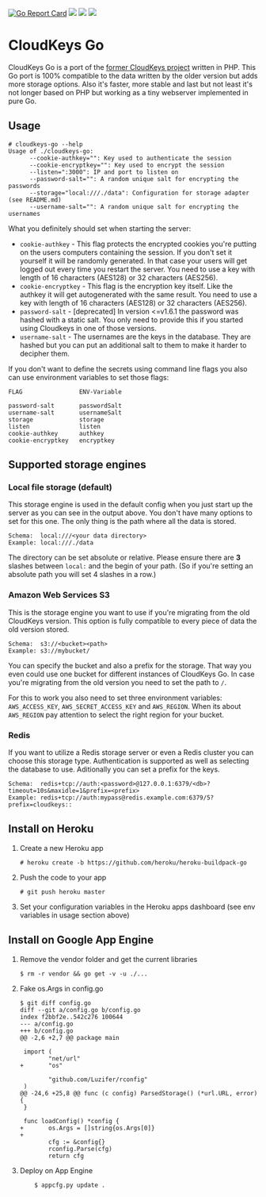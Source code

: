 [![Go Report Card](https://goreportcard.com/badge/github.com/Luzifer/cloudkeys-go)](https://goreportcard.com/report/github.com/Luzifer/cloudkeys-go)
![](https://badges.fyi/github/license/Luzifer/cloudkeys-go)
![](https://badges.fyi/github/downloads/Luzifer/cloudkeys-go)
![](https://badges.fyi/github/latest-release/Luzifer/cloudkeys-go)

# CloudKeys Go

CloudKeys Go is a port of the [former CloudKeys project](https://github.com/awesomecoders/cloudkeys) written in PHP. This Go port is 100% compatible to the data written by the older version but adds more storage options. Also it's faster, more stable and last but not least it's not longer based on PHP but working as a tiny webserver implemented in pure Go.

## Usage

```
# cloudkeys-go --help
Usage of ./cloudkeys-go:
      --cookie-authkey="": Key used to authenticate the session
      --cookie-encryptkey="": Key used to encrypt the session
      --listen=":3000": IP and port to listen on
      --password-salt="": A random unique salt for encrypting the passwords
      --storage="local:///./data": Configuration for storage adapter (see README.md)
      --username-salt="": A random unique salt for encrypting the usernames
```

What you definitely should set when starting the server:

- `cookie-authkey` - This flag protects the encrypted cookies you're putting on the users computers containing the session. If you don't set it yourself it will be randomly generated. In that case your users will get logged out every time you restart the server. You need to use a key with length of 16 characters (AES128) or 32 characters (AES256).
- `cookie-encryptkey` - This flag is the encryption key itself. Like the authkey it will get autogenerated with the same result. You need to use a key with length of 16 characters (AES128) or 32 characters (AES256).
- `password-salt` - [deprecated] In version <=v1.6.1 the password was hashed with a static salt. You only need to provide this if you started using Cloudkeys in one of those versions.
- `username-salt` - The usernames are the keys in the database. They are hashed but you can put an additional salt to them to make it harder to decipher them.

If you don't want to define the secrets using command line flags you also can use environment variables to set those flags:

```
FLAG                ENV-Variable

password-salt       passwordSalt
username-salt       usernameSalt
storage             storage
listen              listen
cookie-authkey      authkey
cookie-encryptkey   encryptkey
```

## Supported storage engines

### Local file storage (default)

This storage engine is used in the default config when you just start up the server as you can see in the output above. You don't have many options to set for this one. The only thing is the path where all the data is stored.

```
Schema:  local:///<your data directory>
Example: local:///./data
```

The directory can be set absolute or relative. Please ensure there are **3** slashes between `local:` and the begin of your path. (So if you're setting an absolute path you will set 4 slashes in a row.)

### Amazon Web Services S3

This is the storage engine you want to use if you're migrating from the old CloudKeys version. This option is fully compatible to every piece of data the old version stored.

```
Schema:  s3://<bucket><path>
Example: s3://mybucket/
```

You can specify the bucket and also a prefix for the storage. That way you even could use one bucket for different instances of CloudKeys Go. In case you're migrating from the old version you need to set the path to `/`.

For this to work you also need to set three environment variables: `AWS_ACCESS_KEY`, `AWS_SECRET_ACCESS_KEY` and `AWS_REGION`. When its about `AWS_REGION` pay attention to select the right region for your bucket.

### Redis

If you want to utilize a Redis storage server or even a Redis cluster you can choose this storage type. Authentication is supported as well as selecting the database to use. Aditionally you can set a prefix for the keys.

```
Schema:  redis+tcp://auth:<password>@127.0.0.1:6379/<db>?timeout=10s&maxidle=1&prefix=<prefix>
Example: redis+tcp://auth:mypass@redis.example.com:6379/5?prefix=cloudkeys::
```

## Install on Heroku

1. Create a new Heroku app

    ```
    # heroku create -b https://github.com/heroku/heroku-buildpack-go
    ```

2. Push the code to your app

    ```
    # git push heroku master
    ```

3. Set your configuration variables in the Heroku apps dashboard (see env variables in usage section above)

## Install on Google App Engine

1. Remove the vendor folder and get the current libraries

    ```
    $ rm -r vendor && go get -v -u ./...
    ```

2. Fake os.Args in config.go

    ```
    $ git diff config.go
    diff --git a/config.go b/config.go
    index f2bbf2e..542c276 100644
    --- a/config.go
    +++ b/config.go
    @@ -2,6 +2,7 @@ package main
     
     import (
            "net/url"
    +       "os"
     
            "github.com/Luzifer/rconfig"
     )
    @@ -24,6 +25,8 @@ func (c config) ParsedStorage() (*url.URL, error) {
     }
     
     func loadConfig() *config {
    +       os.Args = []string{os.Args[0]}
    +
            cfg := &config{}
            rconfig.Parse(cfg)
            return cfg
    ```

3. Deploy on App Engine

    ```
		$ appcfg.py update .
    ```
